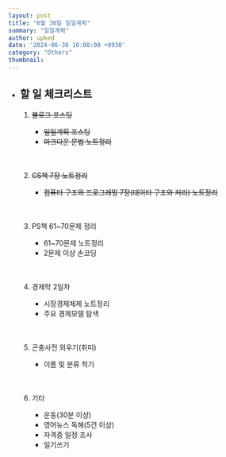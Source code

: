 ```yaml
---
layout: post
title: "6월 30일 일일계획"
summary: "일일계획"
author: upked
date: '2024-06-30 10:00:00 +0930'
category: "Others"
thumbnail:
---
```


- ## 할 일 체크리스트

    1. ~~블로그 포스팅~~
        - ~~일일계획 포스팅~~
        - ~~마크다운 문법 노트정리~~<br/><br/><br/>


    2. ~~CS책 7장 노트정리~~
        - ~~컴퓨터 구조와 프로그래밍 7장(데이터 구조와 처리) 노트정리~~<br/><br/><br/>


    3. PS책 61~70문제 정리
        - 61~70문제 노트정리
        - 2문제 이상 손코딩<br/><br/><br/>


    4. 경제학 2일차
        - 시장경제체제 노트정리
        - 주요 경제모델 탐색<br/><br/><br/>


    5. 곤충사전 외우기(취미)
        - 이름 및 분류 적기<br/><br/><br/>


    6. 기타
        - 운동(30분 이상)
        - 영어뉴스 독해(5건 이상)
        - 자격증 일정 조사
        - 일기쓰기<br/><br/><br/>



